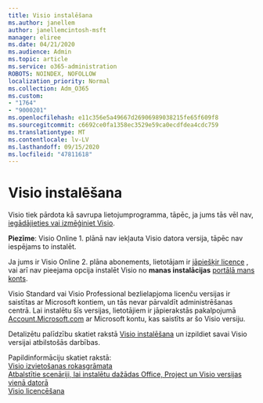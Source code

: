 ```yaml
---
title: Visio instalēšana
ms.author: janellem
author: janellemcintosh-msft
manager: eliree
ms.date: 04/21/2020
ms.audience: Admin
ms.topic: article
ms.service: o365-administration
ROBOTS: NOINDEX, NOFOLLOW
localization_priority: Normal
ms.collection: Adm_O365
ms.custom:
- "1764"
- "9000201"
ms.openlocfilehash: e11c356e5a49667d26906989038215fe65f609f8
ms.sourcegitcommit: c6692ce0fa1358ec3529e59ca0ecdfdea4cdc759
ms.translationtype: MT
ms.contentlocale: lv-LV
ms.lasthandoff: 09/15/2020
ms.locfileid: "47811618"
---
```

# <a name="install-visio"></a>Visio instalēšana

Visio tiek pārdota kā savrupa lietojumprogramma, tāpēc, ja jums tās vēl nav, [iegādājieties vai izmēģiniet Visio](https://products.office.com/visio). 

**Piezīme**: Visio Online 1. plānā nav iekļauta Visio datora versija, tāpēc nav iespējams to instalēt.

Ja jums ir Visio Online 2. plāna abonements, lietotājam ir [jāpiešķir licence](https://docs.microsoft.com/microsoft-365/admin/add-users/add-users) , vai arī nav pieejama opcija instalēt Visio no **manas instalācijas** [portālā mans konts](https://portal.office.com/account#installs). 

Visio Standard vai Visio Professional bezlielapjoma licenču versijas ir saistītas ar Microsoft kontiem, un tās nevar pārvaldīt administrēšanas centrā. Lai instalētu šīs versijas, lietotājiem ir jāpierakstās pakalpojumā [Account.Microsoft.com](https://account.microsoft.com) ar Microsoft kontu, kas saistīts ar šo Visio versiju.

Detalizētu palīdzību skatiet rakstā [Visio instalēšana](https://support.office.com/article/f98f21e3-aa02-4827-9167-ddab5b025710?wt.mc_id=OfficeAdm_ClientDIA_Alchemy1764) un izpildiet savai Visio versijai atbilstošās darbības.

Papildinformāciju skatiet rakstā:<br>
[Visio izvietošanas rokasgrāmata](https://docs.microsoft.com/deployoffice/deployment-guide-for-visio)<br>
[Atbalstītie scenāriji, lai instalētu dažādas Office, Project un Visio versijas vienā datorā](https://docs.microsoft.com/deployoffice/install-different-office-visio-and-project-versions-on-the-same-computer)<br>
[Visio licencēšana](https://products.office.com/visio/microsoft-visio-volume-licensing-visio-for-multiple-users)